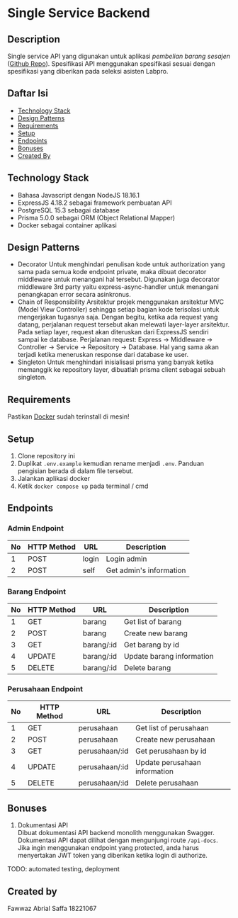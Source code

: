 # Single Service Backend

## Description

Single service API yang digunakan untuk aplikasi *pembelian barang sesajen* ([Github Repo](https://github.com/fawwazabrials)). Spesifikasi API menggunakan spesifikasi sesuai dengan spesifikasi yang diberikan pada seleksi asisten Labpro.

## Daftar Isi
* [Technology Stack](#technology-stack)
* [Design Patterns](#design-patterns)
* [Requirements](#requirements)
* [Setup](#setup)
* [Endpoints](#endpoints)
* [Bonuses](#bonuses)
* [Created By](#created-by)

## Technology Stack
* Bahasa Javascript dengan NodeJS 18.16.1
* ExpressJS 4.18.2 sebagai framework pembuatan API
* PostgreSQL 15.3 sebagai database
* Prisma 5.0.0 sebagai ORM (Object Relational Mapper)
* Docker sebagai container aplikasi

## Design Patterns
* Decorator
Untuk menghindari penulisan kode untuk authorization yang sama pada semua kode endpoint private, maka dibuat decorator middleware untuk menangani hal tersebut. Digunakan juga decorator middleware 3rd party yaitu express-async-handler untuk menangani penangkapan error secara asinkronus.
* Chain of Responsibility
Arsitektur projek menggunakan arsitektur MVC (Model View Controller) sehingga setiap bagian kode terisolasi untuk mengerjakan tugasnya saja. Dengan begitu, ketika ada request yang datang, perjalanan request tersebut akan melewati layer-layer arsitektur. Pada setiap layer, request akan diteruskan dari ExpressJS sendiri sampai ke database. Perjalanan request: Express -> Middleware -> Controller -> Service -> Repository -> Database. Hal yang sama akan terjadi ketika meneruskan response dari database ke user.
* Singleton
Untuk menghindari inisialisasi prisma yang banyak ketika memanggik ke repository layer, dibuatlah prisma client sebagai sebuah singleton.

## Requirements
Pastikan [Docker](https://docs.docker.com/desktop/install/windows-install/) sudah terinstall di mesin!

## Setup
1. Clone repository ini
2. Duplikat `.env.example` kemudian rename menjadi `.env`. Panduan pengisian berada di dalam file tersebut.
3. Jalankan aplikasi docker
4. Ketik `docker compose up` pada terminal / cmd

## Endpoints

### Admin Endpoint
| No | HTTP Method  | URL              | Description                              |
| -- | ------------ | ---------------- | ---------------------------------------- |
| 1  | POST         | login            | Login admin                              |
| 2  | POST         | self             | Get admin's information                  |

### Barang Endpoint
| No | HTTP Method  | URL            | Description                     |
| -- | ------------ | -------------- | ------------------------------- |
| 1  | GET          | barang         | Get list of barang              |
| 2  | POST         | barang         | Create new barang               |
| 3  | GET          | barang/:id     | Get barang by id                |
| 4  | UPDATE       | barang/:id     | Update barang information       |
| 5  | DELETE       | barang/:id     | Delete barang                   |


### Perusahaan Endpoint
| No | HTTP Method  | URL                | Description                         |
| -- | ------------ | ------------------ | ----------------------------------- |
| 1  | GET          | perusahaan         | Get list of perusahaan              |
| 2  | POST         | perusahaan         | Create new perusahaan               |
| 3  | GET          | perusahaan/:id     | Get perusahaan by id                |
| 4  | UPDATE       | perusahaan/:id     | Update perusahaan information       |
| 5  | DELETE       | perusahaan/:id     | Delete perusahaan                   |

## Bonuses
1. Dokumentasi API  
Dibuat dokumentasi API backend monolith menggunakan Swagger. Dokumentasi API dapat dilihat dengan mengunjungi route `/api-docs`. Jika ingin menggunakan endpoint yang protected, anda harus menyertakan JWT token yang diberikan ketika login di authorize.

TODO: automated testing, deployment

## Created by
Fawwaz Abrial Saffa
18221067